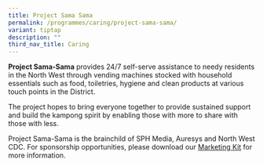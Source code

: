 ```yaml
---
title: Project Sama Sama
permalink: /programmes/caring/project-sama-sama/
variant: tiptap
description: ""
third_nav_title: Caring
---
```

<p><strong>Project Sama-Sama</strong> provides 24/7 self-serve assistance
to needy residents in the North West through vending machines stocked with
household essentials such as food, toiletries, hygiene and clean products
at various touch points in the District.</p>
<p>The project hopes to bring everyone together to provide sustained support
and build the kampong spirit by enabling those with more to share with
those with less.</p>
<p>Project Sama-Sama is the brainchild of SPH Media, Auresys and North West
CDC. For sponsorship opportunities, please download our <a href="/files/Project_Sama_Sama_Marketing_Kit.pdf" rel="noopener noreferrer nofollow" target="_blank">Marketing Kit</a> for
more information.</p>
